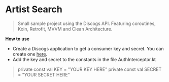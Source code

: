 # Artist Search

> Small sample project using the Discogs API. Featuring coroutines, Koin, Retrofit, MVVM and Clean Architecture.

**How to use**
- Create a Discogs application to get a consumer key and secret. You can create one <a href="https://www.discogs.com/settings/developers">here</a>.
- Add the key and secret to the constants in the file AuthInterceptor.kt

>private const val KEY = "YOUR KEY HERE"
private const val SECRET = "YOUR SECRET HERE"
